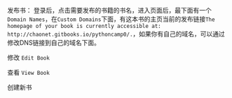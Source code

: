 发布书：
登录后，点击需要发布的书籍的书名，进入页面后，最下面有一个`Domain Names`，在`Custom Domains`下面，有这本书的主页当前的发布链接`The homepage of your book is currently accessible at: http://chaonet.gitbooks.io/pythoncamp0/.`，如果你有自己的域名，可以通过修改DNS链接到自己的域名下面。

修改
`Edit Book`

查看
`View Book`

创建新书

